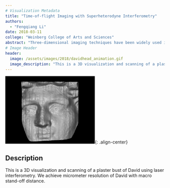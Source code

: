 ```yaml
---
# Visualization Metadata
title: "Time-of-flight Imaging with Superheterodyne Interferometry"
authors:
  - "Fengqiang Li"
date: 2018-03-11
college: "Weinberg College of Arts and Sciences"
abstract: "Three-dimensional imaging techniques have been widely used in both industry and academia. Time-of-flight (ToF) sensors offer a promising method of 3D imaging due to compact size and low complexity. However, state-of-the-art ToF sensors only have depth resolutions of centimeters due to limitations in the modulation frequencies that can be used. In this paper, we propose a technique to generate modulation frequencies as high as 1 THz using optical superheterodyne interferometry. Our proposed system provides great flexibility in imaging range and resolution. We experimentally demonstrate an increase in depth resolution by an order of magnitude relative to currently available commercial ToF cameras."
# Image Header
header:
  image: /assets/images/2018/davidhead_animation.gif
  image_description: "This is a 3D visualization and scanning of a plaster bust of David using laser interferometry. We achieve micrometer resolution of David with macro stand-off distance."
---
```

![Figure 1](/assets/images/2018/davidhead_animation.gif){: .align-center}

## Description
This is a 3D visualization and scanning of a plaster bust of David using laser interferometry. We achieve micrometer resolution of David with macro stand-off distance.
